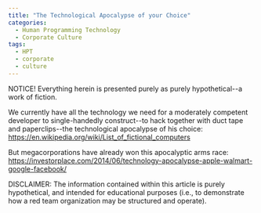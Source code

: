```yaml
---
title: "The Technological Apocalypse of your Choice"
categories:
  - Human Programming Technology
  - Corporate Culture
tags:
  - HPT
  - corporate
  - culture
---
```


NOTICE! Everything herein is presented purely as purely hypothetical--a work of fiction.



We currently have all the technology we need
for a moderately competent developer
to single-handedly construct--to
hack together with duct tape and paperclips--the
technological apocalypse of his choice:
https://en.wikipedia.org/wiki/List_of_fictional_computers

But megacorporations have already won this apocalyptic arms race:
https://investorplace.com/2014/06/technology-apocalypse-apple-walmart-google-facebook/



DISCLAIMER:
The information contained within this article is purely hypothetical,
and intended for educational purposes
(i.e., to demonstrate how a red team organization may be structured and operate).
